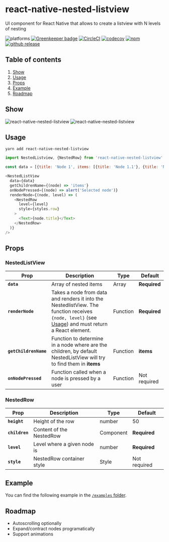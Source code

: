 # react-native-nested-listview


UI component for React Native that allows to create a listview with N levels of nesting

![platforms](https://img.shields.io/badge/platforms-Android%20%7C%20iOS-brightgreen.svg?style=flat-square)
[![Greenkeeper badge](https://badges.greenkeeper.io/fjmorant/react-native-nested-listview.svg)](https://greenkeeper.io/)
[![CircleCI](https://circleci.com/gh/fjmorant/react-native-nested-listview.svg?style=shield)](https://circleci.com/gh/fjmorant/react-native-nested-listview)
[![codecov](https://codecov.io/gh/fjmorant/react-native-nested-listview/branch/master/graph/badge.svg)](https://codecov.io/gh/fjmorant/react-native-nested-listview)
[![npm](https://img.shields.io/npm/v/react-native-nested-listview.svg?style=flat-square)](https://www.npmjs.com/package/react-native-nested-listview)
[![github release](https://img.shields.io/github/release/fjmorant/react-native-nested-listview.svg?style=flat-square)](https://github.com/fjmorant/react-native-nested-listview/releases)

## Table of contents

1. [Show](#show)
1. [Usage](#usage)
1. [Props](#props)
1. [Example](#example)
1. [Roadmap](#roadmap)

## Show
![react-native-nested-listview](https://i.imgur.com/Y3VFTry.gif)
![react-native-nested-listview](https://i.imgur.com/nJvl0ZT.gif)

## Usage

```
yarn add react-native-nested-listview
```

```javascript
import NestedListview, {NestedRow} from 'react-native-nested-listview'

const data = [{title: 'Node 1', items: [{title: 'Node 1.1'}, {title: 'Node 1.2'}]}]

<NestedListView
  data={data}
  getChildrenName={(node) => 'items'}
  onNodePressed={(node) => alert('Selected node')}
  renderNode={(node, level) => (
    <NestedRow
      level={level}
      style={styles.row}
    >
      <Text>{node.title}</Text>
    </NestedRow>
  )}
/>
```

## Props

### NestedListView

Prop | Description | Type | Default
------ | ------ | ------ | ------
**`data`** | Array of nested items | Array | **Required**
**`renderNode`** | Takes a node from data and renders it into the NestedlistView. The function receives `{node, level}` (see [Usage](#usage)) and must return a React element. | Function | **Required**
**`getChildrenName`** | Function to determine in a node where are the children, by default NestedListView will try to find them in **items** | Function | **items**
**`onNodePressed`** | Function called when a node is pressed by a user | Function | Not required

### NestedRow

Prop | Description | Type | Default
------ | ------ | ------ | ------
**`height`** | Height of the row | number | 50
**`children`** | Content of the NestedRow | Component | **Required**
**`level`** | Level where a given node is | number | **Required**
**`style`** | NestedRow container style | Style | Not required

## Example
You can find the following example in the [`/examples` folder](https://github.com/fjmorant/react-native-nested-listview/tree/master/example).

## Roadmap

 - Autoscrolling optionally
 - Expand/contract nodes programatically
 - Support animations
 
